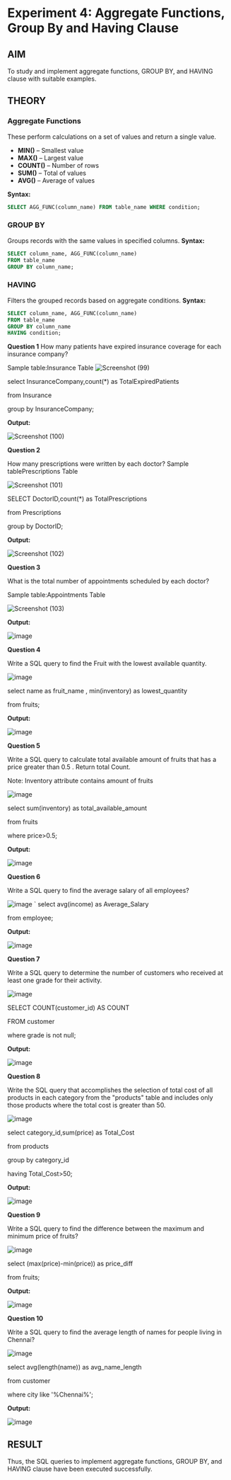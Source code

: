 # Experiment 4: Aggregate Functions, Group By and Having Clause

## AIM
To study and implement aggregate functions, GROUP BY, and HAVING clause with suitable examples.

## THEORY

### Aggregate Functions
These perform calculations on a set of values and return a single value.

- **MIN()** – Smallest value  
- **MAX()** – Largest value  
- **COUNT()** – Number of rows  
- **SUM()** – Total of values  
- **AVG()** – Average of values

**Syntax:**
```sql
SELECT AGG_FUNC(column_name) FROM table_name WHERE condition;
```
### GROUP BY
Groups records with the same values in specified columns.
**Syntax:**
```sql
SELECT column_name, AGG_FUNC(column_name)
FROM table_name
GROUP BY column_name;
```
### HAVING
Filters the grouped records based on aggregate conditions.
**Syntax:**
```sql
SELECT column_name, AGG_FUNC(column_name)
FROM table_name
GROUP BY column_name
HAVING condition;
```

**Question 1**
How many patients have expired insurance coverage for each insurance company?

Sample table:Insurance Table
![Screenshot (99)](https://github.com/user-attachments/assets/fe94df68-cb38-4201-8d85-3a04b34fafa1)

select InsuranceCompany,count(*) as TotalExpiredPatients

from Insurance

group by InsuranceCompany;


**Output:**

![Screenshot (100)](https://github.com/user-attachments/assets/f6876a60-51ea-4680-9b7e-a16757f199b7)


**Question 2**

How many prescriptions were written by each doctor?
Sample tablePrescriptions Table

![Screenshot (101)](https://github.com/user-attachments/assets/04f6765b-bc34-4ba2-a545-d088976a3190)

SELECT DoctorID,count(*) as TotalPrescriptions

from Prescriptions

group by DoctorID;


**Output:**

![Screenshot (102)](https://github.com/user-attachments/assets/d1852b8d-7935-4281-b85e-b1dddfad7197)


**Question 3**

What is the total number of appointments scheduled by each doctor?

Sample table:Appointments Table

![Screenshot (103)](https://github.com/user-attachments/assets/4935a868-df50-4e86-acd5-6d22f69e861b)

**Output:**

![image](https://github.com/user-attachments/assets/0a549ace-e896-4397-88e2-a63e0aa06f62)


**Question 4**

Write a SQL query to find the Fruit with the lowest available quantity.

![image](https://github.com/user-attachments/assets/ec9e01ee-cb01-4ad2-800d-1816eb3b26c2)

select name as fruit_name , min(inventory) as lowest_quantity

from fruits;

**Output:**


![image](https://github.com/user-attachments/assets/0204804f-612f-4252-b512-27c0a8b0a6d7)


**Question 5**

Write a SQL query to calculate total available amount of fruits that has a price greater than 0.5 . Return total Count. 

Note: Inventory attribute contains amount of fruits


![image](https://github.com/user-attachments/assets/fecec400-4e63-44ec-a54a-d0c5e0dfc04f)

select sum(inventory) as total_available_amount

from fruits

where price>0.5;

**Output:**

![image](https://github.com/user-attachments/assets/0e1afba4-9aee-4cc3-90b8-0cc8c04294fd)

**Question 6**

Write a SQL query to  find the average salary of all employees?


![image](https://github.com/user-attachments/assets/ecb34cbc-f30c-49f1-af27-f9ff4ab4602e)
`
select avg(income) as Average_Salary

from employee;

**Output:**


![image](https://github.com/user-attachments/assets/2da9bb45-675a-483a-8027-86a1ca7cb6cc)


**Question 7**

Write a SQL query to determine the number of customers who received at least one grade for their activity.


![image](https://github.com/user-attachments/assets/c413d6c9-76f1-4133-9406-5e8925e4c2b0)

SELECT COUNT(customer_id) AS COUNT

FROM customer

where grade is not null;

**Output:**


![image](https://github.com/user-attachments/assets/46ecfb3c-4382-48c0-abec-c48845b90daa)


**Question 8**

Write the SQL query that accomplishes the selection of total cost of all products in each category from the "products" table and includes only those products where the total cost is greater than 50.


![image](https://github.com/user-attachments/assets/f0ed5434-0a3e-4c0b-9a95-3a6de1265359)

select category_id,sum(price) as Total_Cost

from products

group by category_id

having Total_Cost>50;


**Output:**


![image](https://github.com/user-attachments/assets/a26e2ca9-5a4e-4821-aaa2-e954e60ed2cd)


**Question 9**

Write a SQL query to find the difference between the maximum and minimum price of fruits?


![image](https://github.com/user-attachments/assets/50b4425e-f1e0-46a3-8042-683c97701287)

select (max(price)-min(price)) as price_diff

from fruits;


**Output:**


![image](https://github.com/user-attachments/assets/58551863-741a-4725-8727-48484a23f782)


**Question 10**

Write a SQL query to find the average length of names for people living in Chennai?


![image](https://github.com/user-attachments/assets/b2734a29-fd4a-42c0-b5bc-b0546b9db332)

select avg(length(name)) as avg_name_length

from customer

where city like '%Chennai%';

**Output:**


![image](https://github.com/user-attachments/assets/f74034bd-6685-48c2-a36b-789a47c1f104)



## RESULT
Thus, the SQL queries to implement aggregate functions, GROUP BY, and HAVING clause have been executed successfully.
